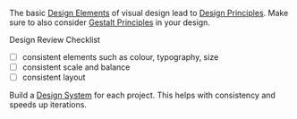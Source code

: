 The basic [Design Elements](Visual%20Design/Design%20Elements.md) of visual design lead to [Design Principles](Visual%20Design/Design%20Principles.md). Make sure to also consider [Gestalt Principles](Visual%20Design/Gestalt%20Principles.md) in your design.

Design Review Checklist

- [ ] consistent elements such as colour, typography, size
- [ ] consistent scale and balance
- [ ] consistent layout

Build a [Design System](Tooling/Design%20System.md) for each project. This helps with consistency and speeds up iterations.

